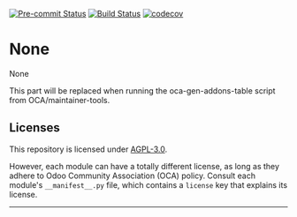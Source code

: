 
<!-- /!\ Non OCA Context : Set here the badge of your runbot / runboat instance. -->
[![Pre-commit Status](https://github.com/qrtl/axls-oca/actions/workflows/pre-commit.yml/badge.svg?branch=16.0)](https://github.com/qrtl/axls-oca/actions/workflows/pre-commit.yml?query=branch%3A16.0)
[![Build Status](https://github.com/qrtl/axls-oca/actions/workflows/test.yml/badge.svg?branch=16.0)](https://github.com/qrtl/axls-oca/actions/workflows/test.yml?query=branch%3A16.0)
[![codecov](https://codecov.io/gh/qrtl/axls-oca/branch/16.0/graph/badge.svg)](https://codecov.io/gh/qrtl/axls-oca)
<!-- /!\ Non OCA Context : Set here the badge of your translation instance. -->

<!-- /!\ do not modify above this line -->

# None

None

<!-- /!\ do not modify below this line -->

<!-- prettier-ignore-start -->

[//]: # (addons)

This part will be replaced when running the oca-gen-addons-table script from OCA/maintainer-tools.

[//]: # (end addons)

<!-- prettier-ignore-end -->

## Licenses

This repository is licensed under [AGPL-3.0](LICENSE).

However, each module can have a totally different license, as long as they adhere to Odoo Community Association (OCA)
policy. Consult each module's `__manifest__.py` file, which contains a `license` key
that explains its license.

----
<!-- /!\ Non OCA Context : Set here the full description of your organization. -->
